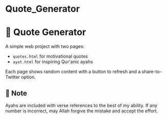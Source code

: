 # Quote_Generator

# 🌟 Quote Generator

A simple web project with two pages:
- `quotes.html` for motivational quotes
- `ayat.html` for inspiring Qur'anic ayahs

Each page shows random content with a button to refresh and a share-to-Twitter option.

## 📌 Note
Ayahs are included with verse references to the best of my ability. If any number is incorrect, may Allah forgive the mistake and accept the effort.
